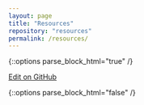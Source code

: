 ```yaml
---
layout: page
title: "Resources"
repository: "resources"
permalink: /resources/
---
```



{::options parse_block_html="true" /}

  <a href="https://github.com/datacommunity/{{ page.repository }}/edit/master/data.json">Edit on GitHub</a>
  
  <div class="data" id="{{ page.repository }}"></div>

  <script src="https://ajax.googleapis.com/ajax/libs/jquery/1.10.1/jquery.min.js"></script>
  <script src="{{ site.url }}/assets/js/data.js"></script>

{::options parse_block_html="false" /}
